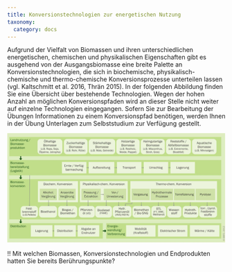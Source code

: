 ```yaml
---
title: Konversionstechnologien zur energetischen Nutzung
taxonomy:
  category: docs
---
```


Aufgrund der Vielfalt von Biomassen und ihren unterschiedlichen energetischen, chemischen und physikalischen Eigenschaften gibt es ausgehend von der Ausgangsbiomasse eine breite Palette an Konversionstechnologien, die sich in biochemische, physikalisch-chemische und thermo-chemische Konversionsprozesse unterteilen lassen (vgl. Kaltschmitt et al. 2016, Thrän 2015). In der folgenden Abbildung finden Sie eine Übersicht über bestehende Technologien. Wegen der hohen Anzahl an möglichen Konversionspfaden wird an dieser Stelle nicht weiter auf einzelne Technologien eingegangen. Sofern Sie zur Bearbeitung der Übungen Informationen zu einem Konversionspfad benötigen, werden Ihnen in der Übung Unterlagen zum Selbststudium zur Verfügung gestellt.

![](Skript_DBFZ_Konversionstechnologien.png?lightbox=800&resize=700&classes=caption "Konversionspfade von Biomasse. Quelle: DBFZ 2012")

!! Mit welchen Biomassen, Konversionstechnologien und Endprodukten hatten Sie bereits Berührungspunkte?
